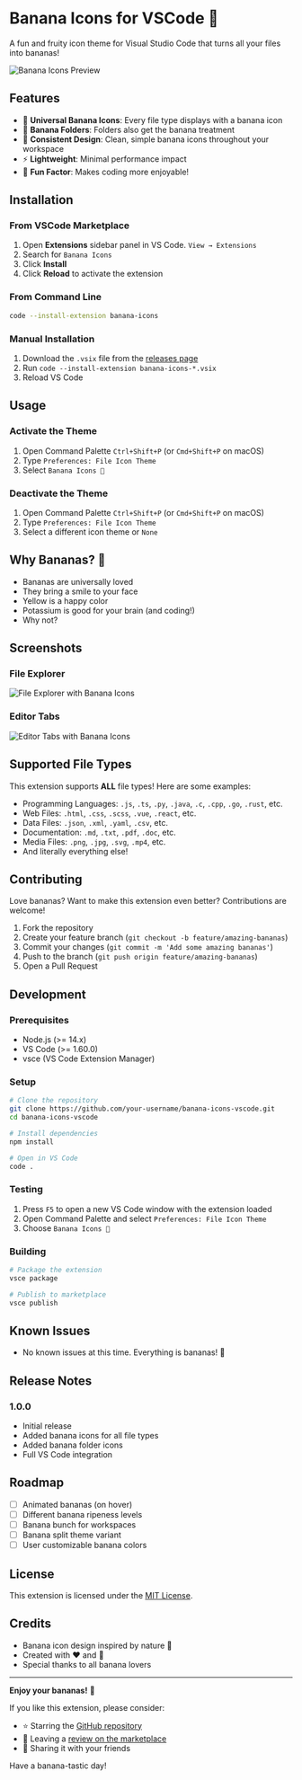 # Banana Icons for VSCode 🍌

A fun and fruity icon theme for Visual Studio Code that turns all your files into bananas!

![Banana Icons Preview](https://raw.githubusercontent.com/your-username/banana-icons-vscode/main/images/preview.png)

## Features

- 🍌 **Universal Banana Icons**: Every file type displays with a banana icon
- 📁 **Banana Folders**: Folders also get the banana treatment
- 🎨 **Consistent Design**: Clean, simple banana icons throughout your workspace
- ⚡ **Lightweight**: Minimal performance impact
- 🌈 **Fun Factor**: Makes coding more enjoyable!

## Installation

### From VSCode Marketplace

1. Open **Extensions** sidebar panel in VS Code. `View → Extensions`
2. Search for `Banana Icons`
3. Click **Install**
4. Click **Reload** to activate the extension

### From Command Line

```bash
code --install-extension banana-icons
```

### Manual Installation

1. Download the `.vsix` file from the [releases page](https://github.com/your-username/banana-icons-vscode/releases)
2. Run `code --install-extension banana-icons-*.vsix`
3. Reload VS Code

## Usage

### Activate the Theme

1. Open Command Palette `Ctrl+Shift+P` (or `Cmd+Shift+P` on macOS)
2. Type `Preferences: File Icon Theme`
3. Select `Banana Icons 🍌`

### Deactivate the Theme

1. Open Command Palette `Ctrl+Shift+P` (or `Cmd+Shift+P` on macOS)
2. Type `Preferences: File Icon Theme`
3. Select a different icon theme or `None`

## Why Bananas? 🤔

- Bananas are universally loved
- They bring a smile to your face
- Yellow is a happy color
- Potassium is good for your brain (and coding!)
- Why not?

## Screenshots

### File Explorer
![File Explorer with Banana Icons](https://raw.githubusercontent.com/your-username/banana-icons-vscode/main/images/file-explorer.png)

### Editor Tabs
![Editor Tabs with Banana Icons](https://raw.githubusercontent.com/your-username/banana-icons-vscode/main/images/editor-tabs.png)

## Supported File Types

This extension supports **ALL** file types! Here are some examples:

- Programming Languages: `.js`, `.ts`, `.py`, `.java`, `.c`, `.cpp`, `.go`, `.rust`, etc.
- Web Files: `.html`, `.css`, `.scss`, `.vue`, `.react`, etc.
- Data Files: `.json`, `.xml`, `.yaml`, `.csv`, etc.
- Documentation: `.md`, `.txt`, `.pdf`, `.doc`, etc.
- Media Files: `.png`, `.jpg`, `.svg`, `.mp4`, etc.
- And literally everything else!

## Contributing

Love bananas? Want to make this extension even better? Contributions are welcome!

1. Fork the repository
2. Create your feature branch (`git checkout -b feature/amazing-bananas`)
3. Commit your changes (`git commit -m 'Add some amazing bananas'`)
4. Push to the branch (`git push origin feature/amazing-bananas`)
5. Open a Pull Request

## Development

### Prerequisites

- Node.js (>= 14.x)
- VS Code (>= 1.60.0)
- vsce (VS Code Extension Manager)

### Setup

```bash
# Clone the repository
git clone https://github.com/your-username/banana-icons-vscode.git
cd banana-icons-vscode

# Install dependencies
npm install

# Open in VS Code
code .
```

### Testing

1. Press `F5` to open a new VS Code window with the extension loaded
2. Open Command Palette and select `Preferences: File Icon Theme`
3. Choose `Banana Icons 🍌`

### Building

```bash
# Package the extension
vsce package

# Publish to marketplace
vsce publish
```

## Known Issues

- No known issues at this time. Everything is bananas! 🍌

## Release Notes

### 1.0.0

- Initial release
- Added banana icons for all file types
- Added banana folder icons
- Full VS Code integration

## Roadmap

- [ ] Animated bananas (on hover)
- [ ] Different banana ripeness levels
- [ ] Banana bunch for workspaces
- [ ] Banana split theme variant
- [ ] User customizable banana colors

## License

This extension is licensed under the [MIT License](LICENSE).

## Credits

- Banana icon design inspired by nature 🌿
- Created with ❤️ and 🍌
- Special thanks to all banana lovers

---

**Enjoy your bananas!** 🍌

If you like this extension, please consider:
- ⭐ Starring the [GitHub repository](https://github.com/your-username/banana-icons-vscode)
- 📝 Leaving a [review on the marketplace](https://marketplace.visualstudio.com/items?itemName=banana-dev.banana-icons)
- 🍌 Sharing it with your friends

Have a banana-tastic day!